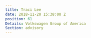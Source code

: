 ```yaml
---
title: Traci Lee
date: 2018-11-20 15:38:00 Z
position: 61
Details: Volkswagen Group of America
Section: advisory
---
```


